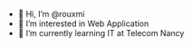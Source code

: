 - 👋 Hi, I’m @rouxmi
- 👀 I’m interested in Web Application
- 🌱 I’m currently learning IT at Telecom Nancy

